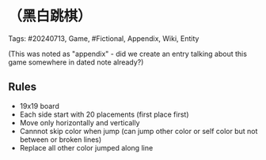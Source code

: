 # （黑白跳棋）

Tags: #20240713, Game, #Fictional, Appendix, Wiki, Entity

(This was noted as "appendix" - did we create an entry talking about this game somewhere in dated note already?)

## Rules

* 19x19 board
* Each side start with 20 placements (first place first)
* Move only horizontally and vertically
* Cannnot skip color when jump (can jump other color or self color but not between or broken lines)
* Replace all other color jumped along line